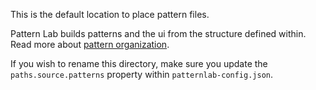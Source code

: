 This is the default location to place pattern files.

Pattern Lab builds patterns and the ui from the structure defined within. Read more about [pattern organization](https://patternlab.io/docs/overview-of-patterns/).

If you wish to rename this directory, make sure you update the `paths.source.patterns` property within `patternlab-config.json`.
